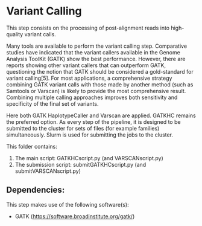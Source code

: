 # Variant Calling



This step consists on the processing of post-alignment reads into high-quality variant calls. 

Many tools are available to perform the variant calling step. 
Comparative studies have indicated that the variant callers available in the Genome Analysis ToolKit (GATK) show the best performance. 
However, there are reports showing other variant callers that can outperform GATK, questioning the notion that GATK should be considered a gold-standard for variant calling[5]. 
For most applications, a comprehensive strategy combining GATK variant calls with those made by another method (such as Samtools or Varscan) is likely to provide the most comprehensive result. 
Combining multiple calling approaches improves both sensitivity and specificity of the final set of variants.

Here both GATK HaplotypeCaller and Varscan are applied. GATKHC remains the preferred option. 
As every step of the pipeline, it is designed to be submitted to the cluster for sets of files (for example families) simultaneously.
Slurm is used for submitting the jobs to the cluster. 

This folder contains:
  1. The main script:  	GATKHCscript.py (and VARSCANscript.py)
  2. The submission script:  	submitGATKHCscript.py (and submitVARSCANscript.py)
  

## Dependencies:
This step makes use of the following software(s):
   * GATK (https://software.broadinstitute.org/gatk/)

